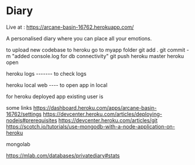 # Diary

Live at : https://arcane-basin-16762.herokuapp.com/

A personalised diary where you can place all your emotions.


to upload new codebase to heroku go to myapp folder
git add .
git commit -m "added console.log for db connectivity"
git push heroku master
heroku open



heroku logs ------- to check logs


heroku local web ---- to open app in local

for heroku deployed app
existing user is


some links
https://dashboard.heroku.com/apps/arcane-basin-16762/settings
https://devcenter.heroku.com/articles/deploying-nodejs#prerequisites
https://devcenter.heroku.com/articles/git
https://scotch.io/tutorials/use-mongodb-with-a-node-application-on-heroku


mongolab

https://mlab.com/databases/privatediary#stats



